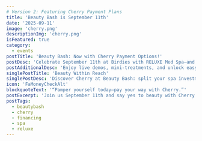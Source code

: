 ```yaml
---
# Version 2: Featuring Cherry Payment Plans
title: 'Beauty Bash is September 11th'
date: '2025-09-11'
image: 'cherry.png'
descriptionImg: 'cherry.png'
isFeatured: true
category:
  - events
postTitle: 'Beauty Bash: Now with Cherry Payment Options!'
postDesc: 'Celebrate September 11th at Birdies with RELUXE Med Spa—and take advantage of Cherry’s flexible payment plans on the spot.'
postAdditionalDesc: 'Enjoy live demos, mini-treatments, and unlock easy financing through Cherry for your favorite services: injectables, lasers, facials, and more.'
singlePostTitle: 'Beauty Within Reach'
singlePostDesc: 'Discover Cherry at Beauty Bash: split your spa investment into manageable payments and indulge in top-tier treatments without breaking the bank.'
icon: 'FaMoneyCheckAlt'
blockquoteText: '“Pamper yourself today—pay your way with Cherry.”'
postExcerpt: 'Join us September 11th and say yes to beauty with Cherry financing available on all event purchases.'
postTags:
  - beautybash
  - cherry
  - financing
  - spa
  - reluxe
---
```

